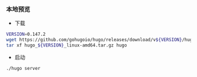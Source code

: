 ### 本地预览
* 下载
``` bash
VERSION=0.147.2
wget https://github.com/gohugoio/hugo/releases/download/v${VERSION}/hugo_${VERSION}_linux-amd64.tar.gz
tar xf hugo_${VERSION}_linux-amd64.tar.gz hugo
```

* 启动
``` bash
./hugo server
```

